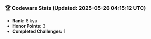 ### 🏆 Codewars Stats (Updated: 2025-05-26 04:15:12 UTC)

- **Rank:** 8 kyu
- **Honor Points:** 3
- **Completed Challenges:** 1
